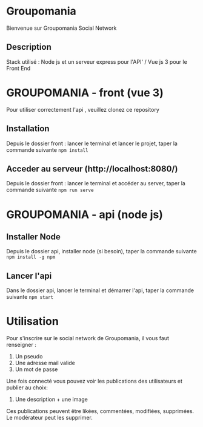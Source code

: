 # Groupomania

Bienvenue sur Groupomania Social Network

## Description

Stack utilisé : Node js et un serveur express pour l'API' / Vue js 3 pour le Front End

# GROUPOMANIA - front (vue 3)

Pour utiliser correctement l'api , veuillez clonez ce repository

## Installation

Depuis le dossier front : lancer le terminal et lancer le projet, taper la commande suivante `npm install`

## Acceder au serveur (http://localhost:8080/)

Depuis le dossier front : lancer le terminal et accéder au server, taper la commande suivante `npm run serve`

# GROUPOMANIA - api (node js)

## Installer Node

Depuis le dossier api, installer node (si besoin), taper la commande suivante `npm install -g npm`

## Lancer l'api

Dans le dossier api, lancer le terminal et démarrer l'api, taper la commande suivante `npm start`

# Utilisation

Pour s'inscrire sur le social network de Groupomania, il vous faut renseigner :

1. Un pseudo
2. Une adresse mail valide
3. Un mot de passe

Une fois connecté vous pouvez voir les publications des utilisateurs et publier au choix:

1. Une description + une image

Ces publications peuvent être likées, commentées, modifiées, supprimées. Le modérateur peut les supprimer.
